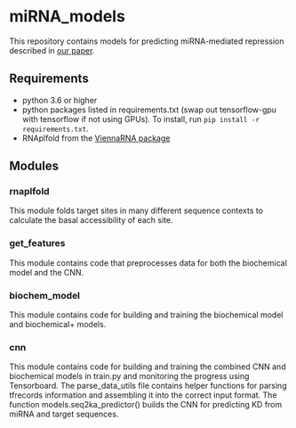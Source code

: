 # miRNA_models

This repository contains models for predicting miRNA-mediated repression described in [our paper](https://www.biorxiv.org/content/10.1101/414763v1).

## Requirements
- python 3.6 or higher
- python packages listed in requirements.txt (swap out tensorflow-gpu with tensorflow if not using GPUs). To install, run `pip install -r requirements.txt`.
- RNAplfold from the [ViennaRNA package](https://www.tbi.univie.ac.at/RNA/)

## Modules

### rnaplfold
This module folds target sites in many different sequence contexts to calculate the basal accessibility of each site.

### get_features
This module contains code that preprocesses data for both the biochemical model and the CNN.

### biochem_model
This module contains code for building and training the biochemical model and biochemical+ models.

### cnn
This module contains code for building and training the combined CNN and biochemical models in train.py and monitoring the progress using Tensorboard. The parse_data_utils file contains helper functions for parsing tfrecords information and assembling it into the correct input format. The function models.seq2ka_predictor() builds the CNN for predicting KD from miRNA and target sequences.
